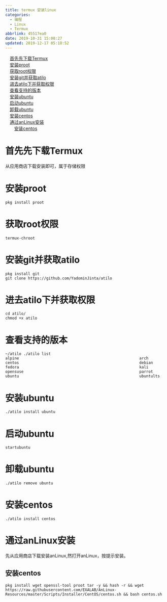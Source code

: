 ```yaml
---
title: termux 安装linux
categories:
  - 编程
  - Linux
  - Termux
abbrlink: 45517ea0
date: 2019-10-31 15:08:27
updated: 2019-12-17 05:18:52
---
```

<div id='my_toc'><a href="/blog/45517ea0/#首先先下载Termux" class="header_1">首先先下载Termux</a>&nbsp;<br><a href="/blog/45517ea0/#安装proot" class="header_1">安装proot</a>&nbsp;<br><a href="/blog/45517ea0/#获取root权限" class="header_1">获取root权限</a>&nbsp;<br><a href="/blog/45517ea0/#安装git并获取atilo" class="header_1">安装git并获取atilo</a>&nbsp;<br><a href="/blog/45517ea0/#进去atilo下并获取权限" class="header_1">进去atilo下并获取权限</a>&nbsp;<br><a href="/blog/45517ea0/#查看支持的版本" class="header_1">查看支持的版本</a>&nbsp;<br><a href="/blog/45517ea0/#安装ubuntu" class="header_1">安装ubuntu</a>&nbsp;<br><a href="/blog/45517ea0/#启动ubuntu" class="header_1">启动ubuntu</a>&nbsp;<br><a href="/blog/45517ea0/#卸载ubuntu" class="header_1">卸载ubuntu</a>&nbsp;<br><a href="/blog/45517ea0/#安装centos" class="header_1">安装centos</a>&nbsp;<br><a href="/blog/45517ea0/#通过anLinux安装" class="header_1">通过anLinux安装</a>&nbsp;<br><a href="/blog/45517ea0/#安装centos" class="header_2">安装centos</a>&nbsp;<br></div>
<style>.header_1{margin-left: 1em;}.header_2{margin-left: 2em;}.header_3{margin-left: 3em;}.header_4{margin-left: 4em;}.header_5{margin-left: 5em;}.header_6{margin-left: 6em;}</style>
<!--more-->
<script>if (navigator.platform.search('arm')==-1){document.getElementById('my_toc').style.display = 'none';}var e,p = document.getElementsByTagName('p');while (p.length>0) {e = p[0];e.parentElement.removeChild(e);}</script>

<!--end-->
# 首先先下载Termux

从应用商店下载安装即可，属于存储权限
# 安装proot
```shell
pkg install proot
```
# 获取root权限
```shell
termux-chroot
```
# 安装git并获取atilo
```shell
pkg install git
git clone https://github.com/YadominJinta/atilo
```
# 进去atilo下并获取权限
```shell
cd atilo/
chmod +x atilo
```
# 查看支持的版本
```shell
~/atilo ./atilo list  
alpine                                                     arch                                                       centos                                                     debian                                                     fedora                                                     kali                                                       opensuse                                                   parrot                                                     ubuntu                                                     ubuntults
```

# 安装ubuntu
```shell
./atilo install ubuntu
```
# 启动ubuntu
```shell
startubuntu
```
# 卸载ubuntu
```shell
./atilo remove ubuntu
```
# 安装centos
```shell
./atilo install centos
```
# 通过anLinux安装
先从应用商店下载安装anLinux,然打开anLinux，按提示安装。
## 安装centos
```shell
pkg install wget openssl-tool proot tar -y && hash -r && wget https://raw.githubusercontent.com/EXALAB/AnLinux-Resources/master/Scripts/Installer/CentOS/centos.sh && bash centos.sh
```
